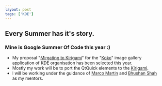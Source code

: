 ```yaml
---
layout: post
tags: ['KDE']
---
```

## Every Summer has it's story.
### Mine is Google Summer Of Code this year :)
* My proposal "[Mirgating to Kirigami](https://summerofcode.withgoogle.com/projects/#5268432239984640)" for the "[Koko](https://cgit.kde.org/koko.git/)" image gallery application of KDE organisation has been selected this year.
* Mostly my work will be to port the QtQuick elements to the [Kirigami](https://techbase.kde.org/Kirigami).
* I will be working under the guidance of [Marco Martin](http://notmart.org/blog/) and [Bhushan Shah](http://blog.bshah.in/) as my mentors.
